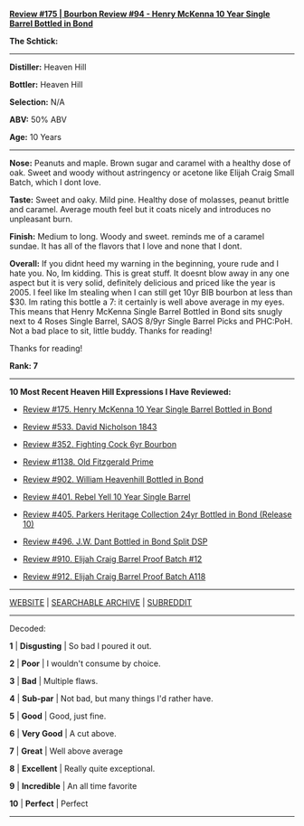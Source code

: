 
[**Review #175 | Bourbon Review #94 - Henry McKenna 10 Year Single Barrel Bottled in Bond**]( https://t8ke.review/review-175-henry-mckenna-10yr-bottled-in-bond-re-review/)

**The Schtick:** 

-----

**Distiller:** Heaven Hill

**Bottler:** Heaven Hill

**Selection:** N/A

**ABV:**  50% ABV

**Age:** 10 Years 

-----

**Nose:**  Peanuts and maple. Brown sugar and caramel with a healthy dose of oak. Sweet and woody without astringency or acetone like Elijah Craig Small Batch, which I dont love. 

**Taste:** Sweet and oaky. Mild pine. Healthy dose of molasses, peanut brittle and caramel. Average mouth feel but it coats nicely and introduces no unpleasant burn. 

**Finish:** Medium to long. Woody and sweet. reminds me of a caramel sundae. It has all of the flavors that I love and none that I dont. 

**Overall:** If you didnt heed my warning in the beginning, youre rude and I hate you. No, Im kidding. This is great stuff. It doesnt blow away in any one aspect but it is very solid, definitely delicious and priced like the year is 2005. I feel like Im stealing when I can still get 10yr BIB bourbon at less than $30. Im rating this bottle a 7: it certainly is well above average in my eyes. This means that Henry McKenna Single Barrel Bottled in Bond sits snugly next to 4 Roses Single Barrel, SAOS 8/9yr Single Barrel Picks and PHC:PoH. Not a bad place to sit, little buddy. Thanks for reading!

Thanks for reading!

**Rank: 7**

----- 

**10 Most Recent Heaven Hill Expressions I Have Reviewed:** 

- [Review #175. Henry McKenna 10 Year Single Barrel Bottled in Bond]( https://t8ke.review/review-175-henry-mckenna-10yr-bottled-in-bond-re-review/) 

- [Review #533. David Nicholson 1843]( https://t8ke.review/review-533-david-nicholson-1843/) 

- [Review #352. Fighting Cock 6yr Bourbon]( https://t8ke.review/review-352-fighting-cock-6yr/) 

- [Review #1138. Old Fitzgerald Prime]( https://t8ke.review/review-1138-old-fitzgerald-prime/) 

- [Review #902. William Heavenhill Bottled in Bond]( https://t8ke.review/review-902-william-heavenhill-bottled-in-bond/) 

- [Review #401. Rebel Yell 10 Year Single Barrel]( https://t8ke.review/review-401-rebel-yell-single-barrel-10yr/) 

- [Review #405. Parkers Heritage Collection 24yr Bottled in Bond (Release 10)]( https://t8ke.review/review-405-parkers-heritage-collection-10-24yr-bottled-in-bond/) 

- [Review #496. J.W. Dant Bottled in Bond Split DSP]( https://t8ke.review/review-496-jw-dant-split-dsp-131/) 

- [Review #910. Elijah Craig Barrel Proof Batch #12]( https://t8ke.review/review-910-elijah-craig-barrel-proof-batch-12/) 

- [Review #912. Elijah Craig Barrel Proof Batch A118]( https://t8ke.review/review-912-elijah-craig-barrel-proof-batch-a118/) 

-----

[WEBSITE](https://t8ke.review) | [SEARCHABLE ARCHIVE](https://t8ke.review/review-archive/) | [SUBREDDIT](https://reddit.com/r/t8kereviews)

-----

Decoded:

**1** | **Disgusting** | So bad I poured it out.

**2** | **Poor** | I wouldn't consume by choice.

**3** | **Bad** | Multiple flaws.

**4** | **Sub-par** | Not bad, but many things I'd rather have.

**5** | **Good** | Good, just fine.

**6** | **Very Good** | A cut above.

**7** | **Great** | Well above average

**8** | **Excellent** | Really quite exceptional.

**9** | **Incredible** | An all time favorite

**10** | **Perfect** | Perfect

----

